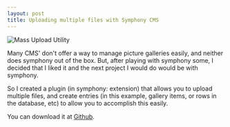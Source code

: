 ```yaml
--- 
layout: post
title: Uploading multiple files with Symphony CMS
---
```

![Mass Upload Utility](http://tesoriere.com/assets/2009/6/2/Picture_1.png "mass upload utility")

Many CMS' don't offer a way to manage picture galleries easily, and neither does symphony out of the box. But, after playing with symphony some, I decided that I liked it and the next project I would do would be with symphony. 

So I created a plugin (in symphony: extension) that allows you to upload multiple files, and create entries (in this example, gallery items, or rows in the database, etc) to allow you to accomplish this easily.

You can download it at [Github](http://github.com/scottkf/mass-upload-utility/tree/master).
